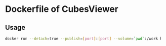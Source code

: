 Dockerfile of CubesViewer
=========================

Usage
-----

```bash
docker run --detach=true --publish=[port]:[port] --volume=`pwd`:/work h12w/cubes
```
